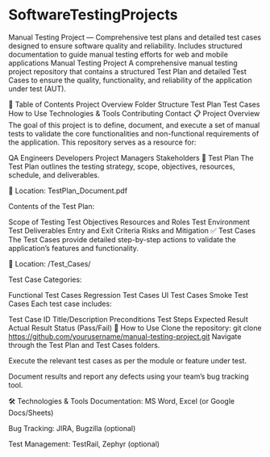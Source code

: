 # SoftwareTestingProjects
Manual Testing Project — Comprehensive test plans and detailed test cases designed to ensure software quality and reliability. Includes structured documentation to guide manual testing efforts for web and mobile applications
Manual Testing Project
A comprehensive manual testing project repository that contains a structured Test Plan and detailed Test Cases to ensure the quality, functionality, and reliability of the application under test (AUT).

📌 Table of Contents
Project Overview
Folder Structure
Test Plan
Test Cases
How to Use
Technologies & Tools
Contributing
Contact
📋 Project Overview
The goal of this project is to define, document, and execute a set of manual tests to validate the core functionalities and non-functional requirements of the application.
This repository serves as a resource for:

QA Engineers
Developers
Project Managers
Stakeholders
📝 Test Plan
The Test Plan outlines the testing strategy, scope, objectives, resources, schedule, and deliverables.

📄 Location: TestPlan_Document.pdf

Contents of the Test Plan:

Scope of Testing
Test Objectives
Resources and Roles
Test Environment
Test Deliverables
Entry and Exit Criteria
Risks and Mitigation
✅ Test Cases
The Test Cases provide detailed step-by-step actions to validate the application’s features and functionality.

📂 Location: /Test_Cases/

Test Case Categories:

Functional Test Cases
Regression Test Cases
UI Test Cases
Smoke Test Cases
Each test case includes:

Test Case ID
Title/Description
Preconditions
Test Steps
Expected Result
Actual Result
Status (Pass/Fail)
🚀 How to Use
Clone the repository:
git clone https://github.com/yourusername/manual-testing-project.git
Navigate through the Test Plan and Test Cases folders.

Execute the relevant test cases as per the module or feature under test.

Document results and report any defects using your team’s bug tracking tool.

🛠️ Technologies & Tools Documentation: MS Word, Excel (or Google Docs/Sheets)

Bug Tracking: JIRA, Bugzilla (optional)

Test Management: TestRail, Zephyr (optional)

